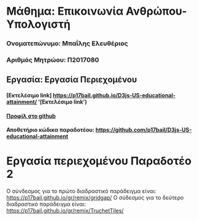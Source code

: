 # Μάθημα: Επικοινωνία Ανθρώπου-Υπολογιστή
 
### Ονοματεπώνυμο: Μπαΐλης Ελευθέριος
### Αριθμός Μητρώου: Π2017080
 
## Εργασία: Εργασία Περιεχομένου
 
 
#### [Εκτελέσιμο link] https://p17bail.github.io/D3js-US-educational-attainment/ '[Εκτελέσιμο link')
#### [Προφίλ στο github](https://github.com/p17bail 'Προφίλ στο github')
 
#### Αποθετήριο κώδικα παραδοτέου: https://github.com/p17bail/D3js-US-educational-attainment

# Εργασία περιεχομένου Παραδοτέο 2 
Ο σύνδεσμος για το πρώτο διαδραστικό παράδειγμα είναι: https://p17bail.github.io/gr/remix/gridgap/
Ο σύδεσμος για το δεύτερο διαδραστικό παράδειγμα είναι: https://p17bail.github.io/gr/remix/TruchetTiles/
